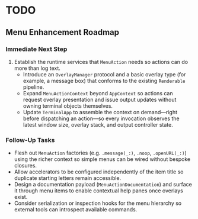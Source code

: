 # TODO

## Menu Enhancement Roadmap

### Immediate Next Step
1. Establish the runtime services that `MenuAction` needs so actions can do more than log text.
   * Introduce an `OverlayManager` protocol and a basic overlay type (for example, a message box) that conforms to the existing `Renderable` pipeline.
   * Expand `MenuActionContext` beyond `AppContext` so actions can request overlay presentation and issue output updates without owning terminal objects themselves.
   * Update `TerminalApp` to assemble the context on demand—right before dispatching an action—so every invocation observes the latest window size, overlay stack, and output controller state.

### Follow-Up Tasks
* Flesh out `MenuAction` factories (e.g. `.message(_:)`, `.noop`, `.openURL(_:)`) using the richer context so simple menus can be wired without bespoke closures.
* Allow accelerators to be configured independently of the item title so duplicate starting letters remain accessible.
* Design a documentation payload (`MenuActionDocumentation`) and surface it through menu items to enable contextual help panes once overlays exist.
* Consider serialization or inspection hooks for the menu hierarchy so external tools can introspect available commands.

